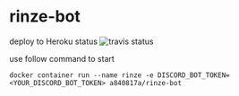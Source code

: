 # rinze-bot
deploy to Heroku status
![travis status](https://travis-ci.com/a840817a/rinze-bot.svg?branch=release)


use follow command to start
```
docker container run --name rinze -e DISCORD_BOT_TOKEN=<YOUR_DISCORD_BOT_TOKEN> a840817a/rinze-bot
```
